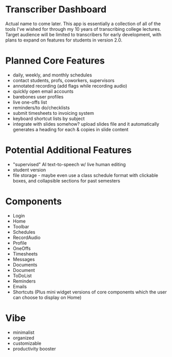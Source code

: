 # Transcriber Dashboard

Actual name to come later. This app is essentially a collection of all of the tools I've wished for through my 10 years of transcribing college lectures. Target audience will be limited to transcribers for early development, with plans to expand on features for students in version 2.0.

# Planned Core Features

- daily, weekly, and monthly schedules
- contact students, profs, coworkers, supervisors
- annotated recording (add flags while recording audio)
- quickly open email accounts
- barebones user profiles
- live one-offs list
- reminders/to do/checklists
- submit timesheets to invoicing system
- keyboard shortcut lists by subject
- integrate with slides somehow? upload slides file and it automatically generates a heading for each & copies in slide content

# Potential Additional Features

- "supervised" AI text-to-speech w/ live human editing
- student version
- file storage - maybe even use a class schedule format with clickable boxes, and collapsible sections for past semesters

# Components

- Login
- Home
- Toolbar
- Schedules
- RecordAudio
- Profile
- OneOffs
- Timesheets
- Messages
- Documents
- Document
- ToDoList
- Reminders
- Emails
- Shortcuts
  (Plus mini widget versions of core components which the user can choose to display on Home)

# Vibe

- minimalist
- organized
- customizable
- productivity booster
